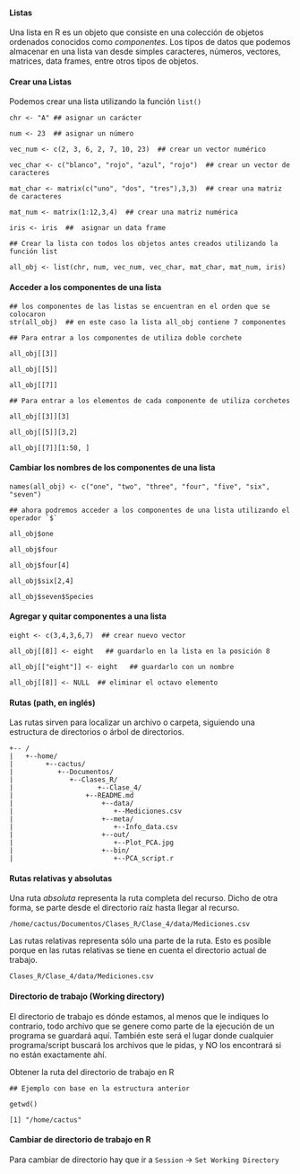 #### Listas

Una lista en R es un objeto que consiste en una colección de objetos ordenados conocidos como *componentes*. Los tipos de datos que podemos almacenar en una lista van desde simples caracteres, números, vectores, matrices, data frames, entre otros tipos de objetos.

#### Crear una Listas

Podemos crear una lista utilizando la función `list()`

```
chr <- "A" ## asignar un carácter

num <- 23  ## asignar un número

vec_num <- c(2, 3, 6, 2, 7, 10, 23)  ## crear un vector numérico

vec_char <- c("blanco", "rojo", "azul", "rojo")  ## crear un vector de caracteres

mat_char <- matrix(c("uno", "dos", "tres"),3,3)  ## crear una matriz de caracteres

mat_num <- matrix(1:12,3,4)  ## crear una matriz numérica

iris <- iris  ##  asignar un data frame

## Crear la lista con todos los objetos antes creados utilizando la función list

all_obj <- list(chr, num, vec_num, vec_char, mat_char, mat_num, iris)
```

#### Acceder a los componentes de una lista

```
## los componentes de las listas se encuentran en el orden que se colocaron
str(all_obj)  ## en este caso la lista all_obj contiene 7 componentes

## Para entrar a los componentes de utiliza doble corchete

all_obj[[3]]  

all_obj[[5]]

all_obj[[7]]

## Para entrar a los elementos de cada componente de utiliza corchetes

all_obj[[3]][3]

all_obj[[5]][3,2]

all_obj[[7]][1:50, ]
```

#### Cambiar los nombres de los componentes de una lista

```
names(all_obj) <- c("one", "two", "three", "four", "five", "six", "seven")

## ahora podremos acceder a los componentes de una lista utilizando el operador `$`

all_obj$one

all_obj$four

all_obj$four[4]

all_obj$six[2,4]

all_obj$seven$Species
```

#### Agregar y quitar componentes a una lista
```
eight <- c(3,4,3,6,7)  ## crear nuevo vector

all_obj[[8]] <- eight   ## guardarlo en la lista en la posición 8

all_obj[["eight"]] <- eight   ## guardarlo con un nombre

all_obj[[8]] <- NULL  ## eliminar el octavo elemento
```

####  Rutas (path, en inglés)

Las rutas sirven para localizar un archivo o carpeta, siguiendo una estructura de directorios o árbol de directorios.

```
+-- /
|   +--home/
|	     +--cactus/
|	        +--Documentos/
|	           +--Clases_R/
|                     +--Clase_4/
|		           +--README.md
|	                   +--data/
|	                      +--Mediciones.csv
|	                   +--meta/
|	                      +--Info_data.csv
|	                   +--out/
|	                      +--Plot_PCA.jpg
|	                   +--bin/
|	                      +--PCA_script.r
```

#### Rutas relativas y absolutas
Una ruta *absoluta* representa la ruta completa del recurso. Dicho de otra forma, se parte desde el directorio raíz hasta llegar al recurso.

```
/home/cactus/Documentos/Clases_R/Clase_4/data/Mediciones.csv
```

Las rutas relativas representa sólo una parte de la ruta. Esto es posible porque en las rutas relativas se tiene en cuenta el directorio actual de trabajo.

```
Clases_R/Clase_4/data/Mediciones.csv
```
#### Directorio de trabajo (Working directory)

 El directorio de trabajo es dónde estamos, al menos que le indiques lo contrario, todo archivo que se genere como parte de la ejecución de un programa se guardará aquí. También este será el lugar donde cualquier programa/script buscará los archivos que le pidas, y NO los encontrará si no están exactamente ahí.

Obtener la ruta del directorio de trabajo en R
```
## Ejemplo con base en la estructura anterior

getwd()

[1] "/home/cactus"
```

#### Cambiar de directorio de trabajo en R

Para cambiar de directorio hay que ir a `Session` -> `Set Working Directory`
